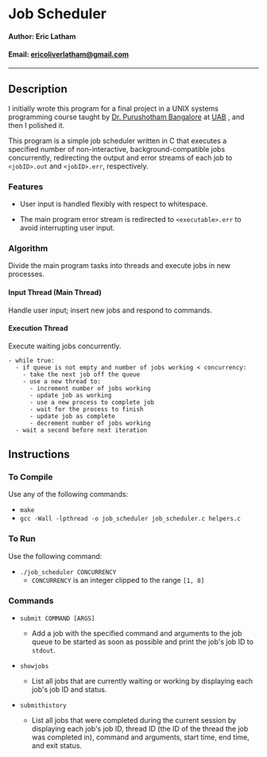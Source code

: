 # Job Scheduler

#### Author: Eric Latham

#### Email: ericoliverlatham@gmail.com

---

## Description

I initially wrote this program for a final project in a UNIX systems programming course taught by [Dr. Purushotham Bangalore](https://www.linkedin.com/in/puribangalore/) at [UAB](https://www.uab.edu/) , and then I polished it.

This program is a simple job scheduler written in C that executes a specified number of non-interactive, background-compatible jobs concurrently, redirecting the output and error streams of each job to `<jobID>.out` and `<jobID>.err`, respectively.

### Features

- User input is handled flexibly with respect to whitespace.

- The main program error stream is redirected to `<executable>.err` to avoid interrupting user input.

### Algorithm

Divide the main program tasks into threads and execute jobs in new processes.

#### Input Thread (Main Thread)

Handle user input; insert new jobs and respond to commands.

#### Execution Thread

Execute waiting jobs concurrently.

```
- while true:
  - if queue is not empty and number of jobs working < concurrency:
    - take the next job off the queue
    - use a new thread to:
      - increment number of jobs working
      - update job as working
      - use a new process to complete job
      - wait for the process to finish
      - update job as complete
      - decrement number of jobs working
  - wait a second before next iteration
```

## Instructions

### To Compile

Use any of the following commands:

- `make`
- `gcc -Wall -lpthread -o job_scheduler job_scheduler.c helpers.c`

### To Run

Use the following command:

- `./job_scheduler CONCURRENCY`
  - `CONCURRENCY` is an integer clipped to the range `[1, 8]`

### Commands

- `submit COMMAND [ARGS]`
  - Add a job with the specified command and arguments to the job queue to be started as soon as possible and print the job's job ID to `stdout`.

- `showjobs`
  - List all jobs that are currently waiting or working by displaying each job's job ID and status.

- `submithistory`
  - List all jobs that were completed during the current session by displaying each job's job ID, thread ID (the ID of the thread the job was completed in), command and arguments, start time, end time, and exit status.
